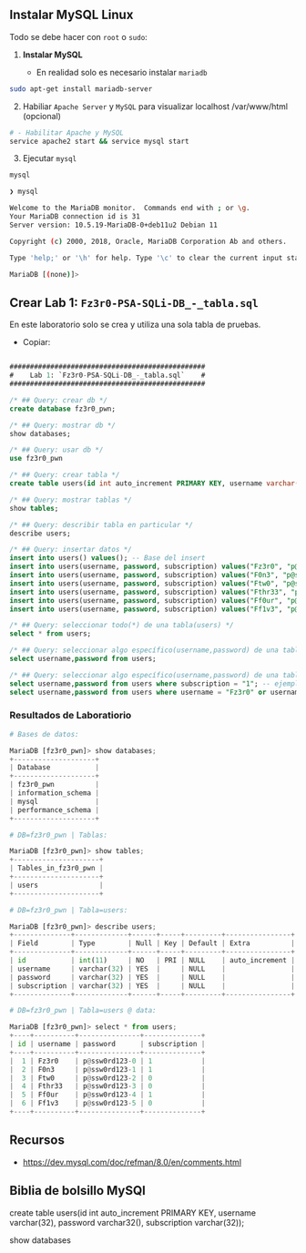 
## Instalar MySQL Linux

Todo se debe hacer con `root` o `sudo`:

1. **Instalar MySQL**

    - En realidad solo es necesario instalar `mariadb`
 
````sh
sudo apt-get install mariadb-server
````

2. Habiliar `Apache Server` y `MySQL` para visualizar localhost /var/www/html (opcional)

````sh
# - Habilitar Apache y MySQL
service apache2 start && service mysql start  
````

3. Ejecutar `mysql`

````sh
mysql
````

````sh
❯ mysql

Welcome to the MariaDB monitor.  Commands end with ; or \g.
Your MariaDB connection id is 31
Server version: 10.5.19-MariaDB-0+deb11u2 Debian 11

Copyright (c) 2000, 2018, Oracle, MariaDB Corporation Ab and others.

Type 'help;' or '\h' for help. Type '\c' to clear the current input statement.

MariaDB [(none)]>
````

## Crear Lab 1: `Fz3r0-PSA-SQLi-DB_-_tabla.sql`

En este laboratorio solo se crea y utiliza una sola tabla de pruebas.

- Copiar:

````sql

################################################
#    Lab 1: `Fz3r0-PSA-SQLi-DB_-_tabla.sql`    #
################################################ 

/* ## Query: crear db */
create database fz3r0_pwn;

/* ## Query: mostrar db */
show databases;

/* ## Query: usar db */
use fz3r0_pwn

/* ## Query: crear tabla */
create table users(id int auto_increment PRIMARY KEY, username varchar(32), password varchar(32), subscription varchar(32));

/* ## Query: mostrar tablas */
show tables;

/* ## Query: describir tabla en particular */
describe users;

/* ## Query: insertar datos */
insert into users() values(); -- Base del insert
insert into users(username, password, subscription) values("Fz3r0", "p@ssw0rd123-0", "1");
insert into users(username, password, subscription) values("F0n3", "p@ssw0rd123-1", "1");
insert into users(username, password, subscription) values("Ftw0", "p@ssw0rd123-2", "0");
insert into users(username, password, subscription) values("Fthr33", "p@ssw0rd123-3", "0");
insert into users(username, password, subscription) values("Ff0ur", "p@ssw0rd123-4", "1");
insert into users(username, password, subscription) values("Ff1v3", "p@ssw0rd123-5", "0");

/* ## Query: seleccionar todo(*) de una tabla(users) */
select * from users;

/* ## Query: seleccionar algo específico(username,password) de una tabla(users) */
select username,password from users;

/* ## Query: seleccionar algo específico(username,password) de una tabla(users) con alguna condicional */
select username,password from users where subscription = "1"; -- ejemplo 1
select username,password from users where username = "Fz3r0" or username = "Ftw0"; -- ejemplo 2

````

### Resultados de Laboratiorio

````python
# Bases de datos:

MariaDB [fz3r0_pwn]> show databases;
+--------------------+
| Database           |
+--------------------+
| fz3r0_pwn          |
| information_schema |
| mysql              |
| performance_schema |
+--------------------+

# DB=fz3r0_pwn | Tablas:

MariaDB [fz3r0_pwn]> show tables;
+---------------------+
| Tables_in_fz3r0_pwn |
+---------------------+
| users               |
+---------------------+

# DB=fz3r0_pwn | Tabla=users:

MariaDB [fz3r0_pwn]> describe users;
+--------------+-------------+------+-----+---------+----------------+
| Field        | Type        | Null | Key | Default | Extra          |
+--------------+-------------+------+-----+---------+----------------+
| id           | int(11)     | NO   | PRI | NULL    | auto_increment |
| username     | varchar(32) | YES  |     | NULL    |                |
| password     | varchar(32) | YES  |     | NULL    |                |
| subscription | varchar(32) | YES  |     | NULL    |                |
+--------------+-------------+------+-----+---------+----------------+

# DB=fz3r0_pwn | Tabla=users @ data:

MariaDB [fz3r0_pwn]> select * from users;
+----+----------+---------------+--------------+
| id | username | password      | subscription |
+----+----------+---------------+--------------+
|  1 | Fz3r0    | p@ssw0rd123-0 | 1            |
|  2 | F0n3     | p@ssw0rd123-1 | 1            |
|  3 | Ftw0     | p@ssw0rd123-2 | 0            |
|  4 | Fthr33   | p@ssw0rd123-3 | 0            |
|  5 | Ff0ur    | p@ssw0rd123-4 | 1            |
|  6 | Ff1v3    | p@ssw0rd123-5 | 0            |
+----+----------+---------------+--------------+
````


## Recursos

- https://dev.mysql.com/doc/refman/8.0/en/comments.html



## Biblia de bolsillo MySQl

create table users(id int auto_increment PRIMARY KEY, username varchar(32), password varchar32(), subscription varchar(32));

show databases
